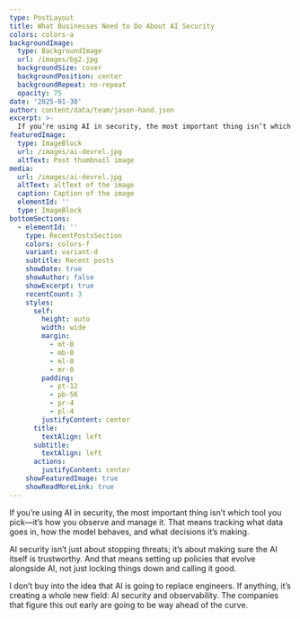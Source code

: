 ```yaml
---
type: PostLayout
title: What Businesses Need to Do About AI Security
colors: colors-a
backgroundImage:
  type: BackgroundImage
  url: /images/bg2.jpg
  backgroundSize: cover
  backgroundPosition: center
  backgroundRepeat: no-repeat
  opacity: 75
date: '2025-01-30'
author: content/data/team/jason-hand.json
excerpt: >-
  If you’re using AI in security, the most important thing isn’t which tool you pick—it’s how you observe and manage it. That means tracking what data goes in, how the model behaves, and what decisions it’s making.
featuredImage:
  type: ImageBlock
  url: /images/ai-devrel.jpg
  altText: Post thumbnail image
media:
  url: /images/ai-devrel.jpg
  altText: altText of the image
  caption: Caption of the image
  elementId: ''
  type: ImageBlock
bottomSections:
  - elementId: ''
    type: RecentPostsSection
    colors: colors-f
    variant: variant-d
    subtitle: Recent posts
    showDate: true
    showAuthor: false
    showExcerpt: true
    recentCount: 3
    styles:
      self:
        height: auto
        width: wide
        margin:
          - mt-0
          - mb-0
          - ml-0
          - mr-0
        padding:
          - pt-12
          - pb-56
          - pr-4
          - pl-4
        justifyContent: center
      title:
        textAlign: left
      subtitle:
        textAlign: left
      actions:
        justifyContent: center
    showFeaturedImage: true
    showReadMoreLink: true
---
```


If you’re using AI in security, the most important thing isn’t which tool you pick—it’s how you observe and manage it. That means tracking what data goes in, how the model behaves, and what decisions it’s making.

AI security isn’t just about stopping threats; it’s about making sure the AI itself is trustworthy. And that means setting up policies that evolve alongside AI, not just locking things down and calling it good.

I don’t buy into the idea that AI is going to replace engineers. If anything, it’s creating a whole new field: AI security and observability. The companies that figure this out early are going to be way ahead of the curve.
